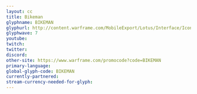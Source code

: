 ```yaml
---
layout: cc
title: Bikeman
glyphname: BIKEMAN
glyphurl: http://content.warframe.com/MobileExport/Lotus/Interface/Icons/Player/ContentCreators/Bikeman.png
glyphwave: 7
youtube: 
twitch: 
twitter: 
discord: 
other-site: https://www.warframe.com/promocode?code=BIKEMAN
primary-language: 
global-glyph-code: BIKEMAN
currently-partnered: 
stream-currency-needed-for-glyph: 
---
```


